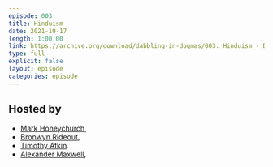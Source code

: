 ```yaml
---
episode: 003
title: Hinduism
date: 2021-10-17
length: 1:00:00
link: https://archive.org/download/dabbling-in-dogmas/003._Hinduism_-_Dabbling_in_Dogma.mp3
type: full
explicit: false
layout: episode
categories: episode
---
```




## Hosted by

- [Mark Honeychurch](mailto:mark@dabblingindogmas.com),
- [Bronwyn Rideout](mailto:bronwyn@dabblingindogmas.com),
- [Timothy Atkin](mailto:tim@dabblingindogmas.com).
- [Alexander Maxwell](mailto:alexander@dabblingindogmas.com),
